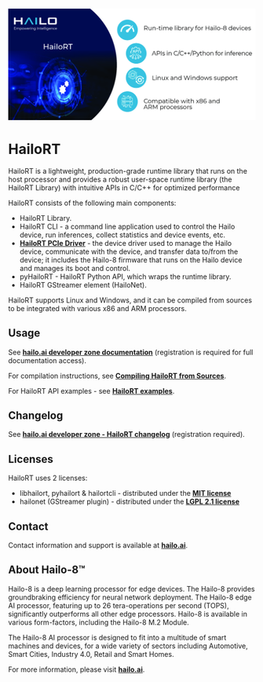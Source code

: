<p align="left">
  <img src=".hailort.png" />
</p>


# HailoRT #

HailoRT is a lightweight, production-grade runtime library that runs on the host processor and provides a robust
user-space runtime library (the HailoRT Library) with intuitive APIs in C/C++ for optimized performance

HailoRT consists of the following main components:
- HailoRT Library.
- HailoRT CLI - a command line application used to control the Hailo device, run inferences, collect statistics and device events, etc.
- [**HailoRT PCIe Driver**](https://github.com/hailo-ai/hailort-drivers) - the device driver used to manage the Hailo device, communicate with the device,
and transfer data to/from the device; it includes the Hailo-8 firmware that runs on the Hailo device and manages its boot and control.
- pyHailoRT - HailoRT Python API, which wraps the runtime library.
- HailoRT GStreamer element (HailoNet).

HailoRT supports Linux and Windows, and it can be compiled from sources to be integrated with various x86 and ARM processors.

## Usage

See [**hailo.ai developer zone documentation**](https://hailo.ai/developer-zone/documentation/hailort/latest/) (registration is required for  full documentation access).

For compilation instructions, see  [**Compiling HailoRT from Sources**](https://hailo.ai/developer-zone/documentation/hailort/latest/?sp_referrer=install/install.html#compiling-from-sources).

For HailoRT API examples - see [**HailoRT examples**](https://github.com/hailo-ai/hailort/tree/master/hailort/libhailort/examples).

## Changelog

See [**hailo.ai developer zone - HailoRT changelog**](https://hailo.ai/developer-zone/documentation/hailort/latest/?sp_referrer=changelog/changelog.html) (registration required).

## Licenses

HailoRT uses 2 licenses:
- libhailort, pyhailort & hailortcli - distributed under the [**MIT license**](https://opensource.org/licenses/MIT)
- hailonet (GStreamer plugin)  -  distributed under the [**LGPL 2.1 license**](https://www.gnu.org/licenses/old-licenses/lgpl-2.1.txt)

## Contact

Contact information and support is available at [**hailo.ai**](https://hailo.ai/contact-us/).

## About Hailo-8™

Hailo-8 is a deep learning processor for edge devices. The Hailo-8 provides groundbraking efficiency for neural network deployment.
The Hailo-8 edge AI processor, featuring up to 26 tera-operations per second (TOPS), significantly outperforms all other edge processors.
Hailo-8 is available in various form-factors, including the Hailo-8 M.2 Module.

The Hailo-8 AI processor is designed to fit into a multitude of smart machines and devices, for a wide variety of sectors including Automotive, Smart Cities, Industry 4.0,
Retail and Smart Homes.

For more information, please visit [**hailo.ai**](https://hailo.ai/).

